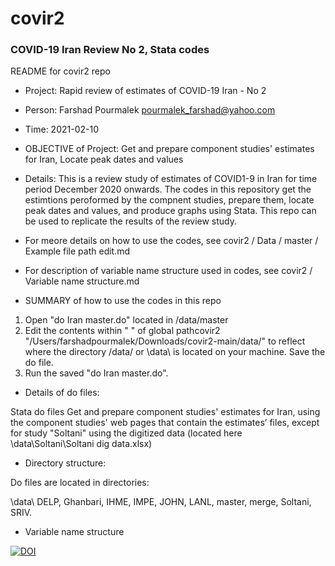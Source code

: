 # covir2

### COVID-19 Iran Review No 2, Stata codes



README for covir2 repo

* Project: Rapid review of estimates of COVID-19 Iran - No 2
* Person: Farshad Pourmalek pourmalek_farshad@yahoo.com
* Time: 2021-02-10
* OBJECTIVE of Project: Get and prepare component studies' estimates for Iran, Locate peak dates and values

* Details: This is a review study of estimates of COVID1-9 in Iran for time period December 2020 onwards. The codes in this repository get the estimtions peroformed by the compnent studies, prepare them, locate peak dates and values, and produce graphs using Stata. This repo can be used to replicate the results of the review study. 


* For meore details on how to use the codes, see covir2 / Data / master / Example file path edit.md

* For description of variable name structure used in codes, see covir2 / Variable name structure.md




* SUMMARY of how to use the codes in this repo

1. Open "do Iran master.do" located in /data/master
2. Edit the contents within " " of 
global pathcovir2 "/Users/farshadpourmalek/Downloads/covir2-main/data/"
to reflect where the directory /data/ or \data\ is located on your machine. Save the do file. 
3. Run the saved "do Iran master.do". 


* Details of do files:

Stata do files Get and prepare component studies' estimates for Iran, using the component studies' web pages that contain the estimates’ files, except for study "Soltani" using the digitized data (located here \data\Soltani\Soltani dig data.xlsx)


* Directory structure:

Do files are located in directories: 

\data\ DELP, Ghanbari, IHME, IMPE, JOHN, LANL, master, merge, Soltani, SRIV.


* Variable name structure






[![DOI](https://zenodo.org/badge/344389637.svg)](https://zenodo.org/badge/latestdoi/344389637)




